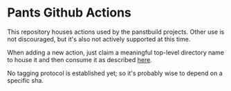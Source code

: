 # Pants Github Actions

This repository houses actions used by the panstbuild projects. Other use is not discouraged, but
it's also not actively supported at this time.

When adding a new action, just claim a meaningful top-level directory name to house it and then
consume it as described [here][1].

No tagging protocol is established yet; so it's probably wise to depend on a specific sha.

[1]: https://docs.github.com/en/actions/reference/workflow-syntax-for-github-actions#example-using-a-public-action-in-a-subdirectory
